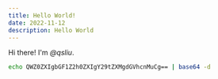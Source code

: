 ```yaml
---
title: Hello World!
date: 2022-11-12
description: Hello World
---
```


Hi there! I'm _@qsliu_.

```sh
echo QWZ0ZXIgbGF1Z2h0ZXIgY29tZXMgdGVhcnMuCg== | base64 -d
```
